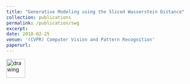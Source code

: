 ```yaml
---
title: "Generative Modeling using the Sliced Wasserstein Distance"
collection: publications
permalink: /publication/swg
excerpt: 
date: 2018-02-25
venue: '(CVPR) Computer Vision and Pattern Recognition'
paperurl: 
---
```

[<img src="https://ishansd.github.io/images/pdf-symbol.jpeg" alt="drawing" width="50"/> ](https://ishansd.github.io/files/swg.pdf)
